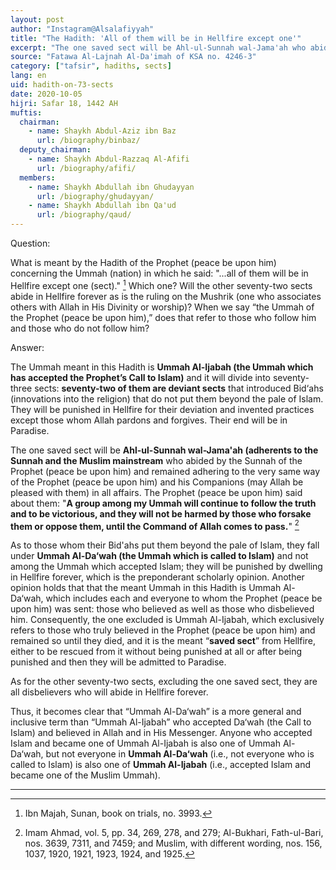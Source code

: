 ```yaml
---
layout: post
author: "Instagram@Alsalafiyyah"
title: "The Hadith: 'All of them will be in Hellfire except one'"
excerpt: "The one saved sect will be Ahl-ul-Sunnah wal-Jama'ah who abided by the Sunnah of the Prophet (peace be upon him) and remained adhering to the very same way of the Prophet (peace be upon him) and his Companions (may Allah be pleased with them) in all affairs."
source: "Fatawa Al-Lajnah Al-Da'imah of KSA no. 4246-3"
category: ["tafsir", hadiths, sects]
lang: en
uid: hadith-on-73-sects
date: 2020-10-05
hijri: Safar 18, 1442 AH
muftis:
  chairman: 
    - name: Shaykh Abdul-Aziz ibn Baz
      url: /biography/binbaz/
  deputy_chairman:
    - name: Shaykh Abdul-Razzaq Al-Afifi
      url: /biography/afifi/
  members: 
    - name: Shaykh Abdullah ibn Ghudayyan
      url: /biography/ghudayyan/
    - name: Shaykh Abdullah ibn Qa'ud
      url: /biography/qaud/
---
```


Question:

What is meant by the Hadith of the Prophet (peace be upon him) concerning the Ummah (nation) in which he said: "...all of them will be in Hellfire except one (sect)." [^1] Which one? Will the other seventy-two sects abide in Hellfire forever as is the ruling on the Mushrik (one who associates others with Allah in His Divinity or worship)?  When we say “the Ummah of the Prophet (peace be upon him),” does that refer to those who follow him and those who do not follow him? 

Answer:

The Ummah meant in this Hadith is **Ummah Al-Ijabah (the Ummah which has accepted the Prophet’s Call to Islam)** and it will divide into seventy-three sects: **seventy-two of them are deviant sects** that introduced Bid‘ahs (innovations into the religion) that do not put them beyond the pale of Islam. They will be punished in Hellfire for their deviation and invented practices except those whom Allah pardons and forgives. Their end will be in Paradise. 

The one saved sect will be **Ahl-ul-Sunnah wal-Jama'ah (adherents to the Sunnah and the Muslim mainstream** who abided by the Sunnah of the Prophet (peace be upon him) and remained adhering to the very same way of the Prophet (peace be upon him) and his Companions (may Allah be pleased with them) in all affairs. The Prophet (peace be upon him) said about them: "**A group among my Ummah will continue to follow the truth and to be victorious, and they will not be harmed by those who forsake them or oppose them, until the Command of Allah comes to pass.**" [^2]

As to those whom their Bid'ahs put them beyond the pale of Islam, they fall under **Ummah Al-Da‘wah (the Ummah which is called to Islam)** and not among the Ummah which accepted Islam; they will be punished by dwelling in Hellfire forever, which is the preponderant scholarly opinion. Another opinion holds that that the meant Ummah in this Hadith is Ummah Al-Da‘wah, which includes each and everyone to whom the Prophet (peace be upon him) was sent: those who believed as well as those who disbelieved him. Consequently, the one excluded is Ummah Al-Ijabah, which exclusively refers to those who truly believed in the Prophet (peace be upon him) and remained so until they died, and it is the meant “**saved sect**” from Hellfire, either to be rescued from it without being punished at all or after being punished and then they will be admitted to Paradise.

As for the other seventy-two sects, excluding the one saved sect, they are all disbelievers who will abide in Hellfire forever. 

Thus, it becomes clear that “Ummah Al-Da‘wah” is a more general and inclusive term than “Ummah Al-Ijabah” who accepted Da‘wah (the Call to Islam) and believed in Allah and in His Messenger. Anyone who accepted Islam and became one of Ummah Al-Ijabah is also one of Ummah Al-Da‘wah, but not everyone in **Ummah Al-Da‘wah** (i.e., not everyone who is called to Islam) is also one of **Ummah Al-Ijabah** (i.e., accepted Islam and became one of the Muslim Ummah).

---

[^1]: Ibn Majah, Sunan, book on trials, no. 3993.
[^2]: Imam Ahmad, vol. 5, pp. 34, 269, 278, and 279; Al-Bukhari, Fath-ul-Bari, nos. 3639, 7311, and 7459; and Muslim, with different wording, nos. 156, 1037, 1920, 1921, 1923, 1924, and 1925.
